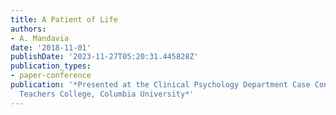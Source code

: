 ```yaml
---
title: A Patient of Life
authors:
- A. Mandavia
date: '2018-11-01'
publishDate: '2023-11-27T05:20:31.445828Z'
publication_types:
- paper-conference
publication: '*Presented at the Clinical Psychology Department Case Conference at
  Teachers College, Columbia University*'
---
```

